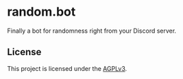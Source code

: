# random.bot

Finally a bot for randomness right from your Discord server.

## License

This project is licensed under the [AGPLv3](LICENSE).